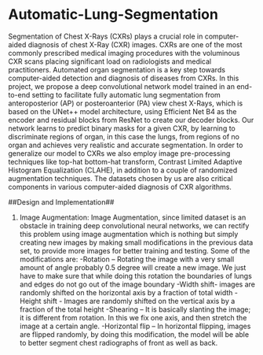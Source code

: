# Automatic-Lung-Segmentation
Segmentation of Chest X-Rays (CXRs) plays a crucial role in computer-aided diagnosis of chest X-Ray (CXR) images. CXRs are one of the most commonly prescribed medical imaging procedures with the voluminous CXR scans placing significant load on radiologists and medical practitioners. Automated organ segmentation is a key step towards computer-aided detection and diagnosis of diseases from CXRs. In this project, we propose a deep convolutional network model trained in an end-to-end setting to facilitate fully automatic lung segmentation from anteroposterior (AP) or posteroanterior (PA) view chest X-Rays, which is based on the UNet++ model architecture, using Efficient Net B4 as the encoder and residual blocks from ResNet to create our decoder blocks. Our network learns to predict binary masks for a given CXR, by learning to discriminate regions of organ, in this case the lungs, from regions of no organ and achieves very realistic and accurate segmentation. In order to generalize our model to CXRs we also employ image pre-processing techniques like top-hat bottom-hat transform, Contrast Limited Adaptive Histogram Equalization (CLAHE), in addition to a couple of randomized augmentation techniques. The datasets chosen by us are also critical components in various computer-aided diagnosis of CXR algorithms. 

##Design and Implementation##

1) Image Augmentation: Image Augmentation, since limited dataset is an obstacle in training deep convolutional neural networks, we can rectify this problem using image augmentation which is nothing but simply creating new images by making small modifications in the previous data set, to provide more images for better training and testing. Some of the modifications are:
-Rotation – Rotating the image with a very small amount of angle probably 0.5 degree will create a new image. We just have to make sure that while doing this rotation the boundaries of lungs and edges do not go out of the image boundary 
-Width shift- images are randomly shifted on the horizontal axis by a fraction of total width 
-Height shift - Images are randomly shifted on the vertical axis by a fraction of the total height 
-Shearing – It is basically slanting the image; it is different from rotation. In this we fix one axis, and then stretch the image at a certain angle. 
-Horizontal flip – In horizontal flipping, images are flipped randomly, by doing this modification, the model will be able to better segment chest radiographs of front as well as back.
